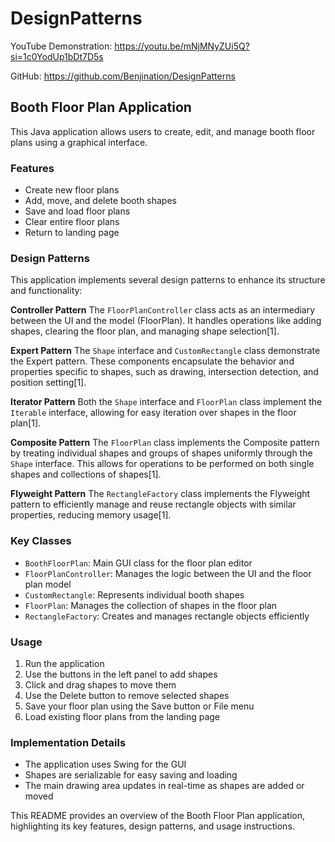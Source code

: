 # DesignPatterns
YouTube Demonstration: https://youtu.be/mNjMNyZUi5Q?si=1c0YodUp1bDt7D5s

GitHub:
https://github.com/Benjination/DesignPatterns

## Booth Floor Plan Application

This Java application allows users to create, edit, and manage booth floor plans using a graphical interface.

### Features

- Create new floor plans
- Add, move, and delete booth shapes
- Save and load floor plans
- Clear entire floor plans
- Return to landing page

### Design Patterns

This application implements several design patterns to enhance its structure and functionality:

**Controller Pattern**
The `FloorPlanController` class acts as an intermediary between the UI and the model (FloorPlan). It handles operations like adding shapes, clearing the floor plan, and managing shape selection[1].

**Expert Pattern**
The `Shape` interface and `CustomRectangle` class demonstrate the Expert pattern. These components encapsulate the behavior and properties specific to shapes, such as drawing, intersection detection, and position setting[1].

**Iterator Pattern**
Both the `Shape` interface and `FloorPlan` class implement the `Iterable` interface, allowing for easy iteration over shapes in the floor plan[1].

**Composite Pattern**
The `FloorPlan` class implements the Composite pattern by treating individual shapes and groups of shapes uniformly through the `Shape` interface. This allows for operations to be performed on both single shapes and collections of shapes[1].

**Flyweight Pattern**
The `RectangleFactory` class implements the Flyweight pattern to efficiently manage and reuse rectangle objects with similar properties, reducing memory usage[1].

### Key Classes

- `BoothFloorPlan`: Main GUI class for the floor plan editor
- `FloorPlanController`: Manages the logic between the UI and the floor plan model
- `CustomRectangle`: Represents individual booth shapes
- `FloorPlan`: Manages the collection of shapes in the floor plan
- `RectangleFactory`: Creates and manages rectangle objects efficiently

### Usage

1. Run the application
2. Use the buttons in the left panel to add shapes
3. Click and drag shapes to move them
4. Use the Delete button to remove selected shapes
5. Save your floor plan using the Save button or File menu
6. Load existing floor plans from the landing page

### Implementation Details

- The application uses Swing for the GUI
- Shapes are serializable for easy saving and loading
- The main drawing area updates in real-time as shapes are added or moved

This README provides an overview of the Booth Floor Plan application, highlighting its key features, design patterns, and usage instructions.
